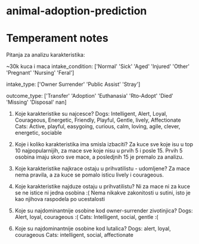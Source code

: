 # animal-adoption-prediction

# Temperament notes

Pitanja za analizu karakteristika:

~30k kuca i maca
intake_condition:
['Normal' 'Sick' 'Aged' 'Injured' 'Other' 'Pregnant' 'Nursing' 'Feral']

intake_type:
['Owner Surrender' 'Public Assist' 'Stray']

outcome_type: 
['Transfer' 'Adoption' 'Euthanasia' 'Rto-Adopt' 'Died' 'Missing'
 'Disposal' nan]

1. Koje karakteristike su najcesce?
Dogs: Intelligent, Alert, Loyal, Courageous, Energetic, Friendly, Playful, Gentle, lively, Affectionate
Cats: Active, playful, easygoing, curious, calm, loving, agile, clever, energetic, sociable

2. Koje i koliko karakteristika ima smisla izbaciti?
Za kuce sve koje isu u top 10 najpopularnijih, 
za mace sve koje nisu u prvih 5 i posle 15. Prvih 5 osobina imaju skoro sve mace, a posledjnih 15 je premalo za analizu.

3. Koje karakteristike najkrace ostaju u prihvatilistu - udomljene?
Za mace nema pravila, a za kuce se pomalo isticu lively i courageous.

4. Koje karakteristike najduze ostaju u prihvatilistu?
Ni za mace ni za kuce se ne istice ni jedna osobina :( 
Nema nikakve zakonitosti u sutini, isto je kao njihova raspodela po ucestalosti

5. Koje su najdominantnije osobine kod owner-surrender zivotinjica?
Dogs: Alert, loyal, courageous :(
Cats: Intelligent, social, gentle :(

6. Koje su najdominantnije osobine kod lutalica?
Dogs: alert, loyal, courageous
Cats: intelligent, social, affectionate
